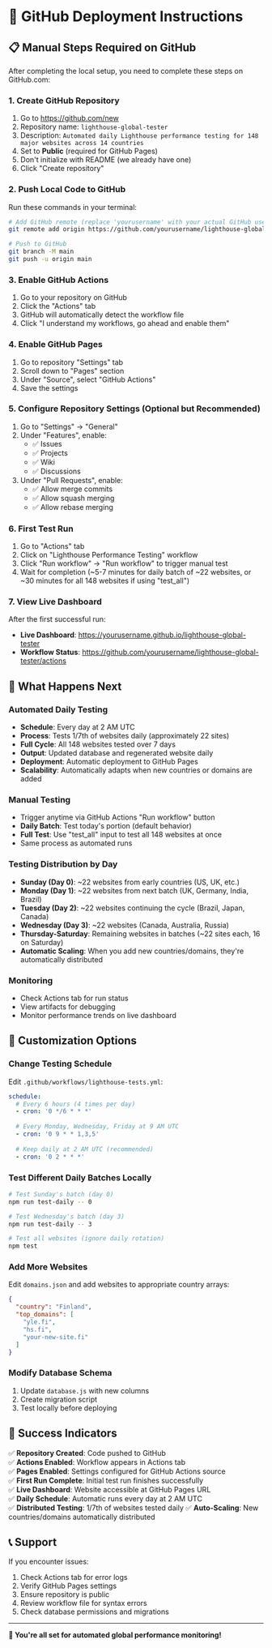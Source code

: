 # 🚀 GitHub Deployment Instructions

## 📋 Manual Steps Required on GitHub

After completing the local setup, you need to complete these steps on GitHub.com:

### 1. Create GitHub Repository
1. Go to https://github.com/new
2. Repository name: `lighthouse-global-tester`
3. Description: `Automated daily Lighthouse performance testing for 148 major websites across 14 countries`
4. Set to **Public** (required for GitHub Pages)
5. Don't initialize with README (we already have one)
6. Click "Create repository"

### 2. Push Local Code to GitHub
Run these commands in your terminal:

```bash
# Add GitHub remote (replace 'yourusername' with your actual GitHub username)
git remote add origin https://github.com/yourusername/lighthouse-global-tester.git

# Push to GitHub
git branch -M main
git push -u origin main
```

### 3. Enable GitHub Actions
1. Go to your repository on GitHub
2. Click the "Actions" tab
3. GitHub will automatically detect the workflow file
4. Click "I understand my workflows, go ahead and enable them"

### 4. Enable GitHub Pages
1. Go to repository "Settings" tab
2. Scroll down to "Pages" section
3. Under "Source", select "GitHub Actions"
4. Save the settings

### 5. Configure Repository Settings (Optional but Recommended)
1. Go to "Settings" → "General"
2. Under "Features", enable:
   - ✅ Issues
   - ✅ Projects
   - ✅ Wiki
   - ✅ Discussions
3. Under "Pull Requests", enable:
   - ✅ Allow merge commits
   - ✅ Allow squash merging
   - ✅ Allow rebase merging

### 6. First Test Run
1. Go to "Actions" tab
2. Click on "Lighthouse Performance Testing" workflow
3. Click "Run workflow" → "Run workflow" to trigger manual test
4. Wait for completion (~5-7 minutes for daily batch of ~22 websites, or ~30 minutes for all 148 websites if using "test_all")

### 7. View Live Dashboard
After the first successful run:
- **Live Dashboard**: https://yourusername.github.io/lighthouse-global-tester
- **Workflow Status**: https://github.com/yourusername/lighthouse-global-tester/actions

## 🎯 What Happens Next

### Automated Daily Testing
- **Schedule**: Every day at 2 AM UTC
- **Process**: Tests 1/7th of websites daily (approximately 22 sites)
- **Full Cycle**: All 148 websites tested over 7 days
- **Output**: Updated database and regenerated website daily
- **Deployment**: Automatic deployment to GitHub Pages
- **Scalability**: Automatically adapts when new countries or domains are added

### Manual Testing
- Trigger anytime via GitHub Actions "Run workflow" button
- **Daily Batch**: Test today's portion (default behavior)
- **Full Test**: Use "test_all" input to test all 148 websites at once
- Same process as automated runs

### Testing Distribution by Day
- **Sunday (Day 0)**: ~22 websites from early countries (US, UK, etc.)
- **Monday (Day 1)**: ~22 websites from next batch (UK, Germany, India, Brazil)
- **Tuesday (Day 2)**: ~22 websites continuing the cycle (Brazil, Japan, Canada)
- **Wednesday (Day 3)**: ~22 websites (Canada, Australia, Russia)
- **Thursday-Saturday**: Remaining websites in batches (~22 sites each, 16 on Saturday)
- **Automatic Scaling**: When you add new countries/domains, they're automatically distributed

### Monitoring
- Check Actions tab for run status
- View artifacts for debugging
- Monitor performance trends on live dashboard

## 🔧 Customization Options

### Change Testing Schedule
Edit `.github/workflows/lighthouse-tests.yml`:
```yaml
schedule:
  # Every 6 hours (4 times per day)
  - cron: '0 */6 * * *'
  
  # Every Monday, Wednesday, Friday at 9 AM UTC  
  - cron: '0 9 * * 1,3,5'
  
  # Keep daily at 2 AM UTC (recommended)
  - cron: '0 2 * * *'
```

### Test Different Daily Batches Locally
```bash
# Test Sunday's batch (day 0)
npm run test-daily -- 0

# Test Wednesday's batch (day 3)  
npm run test-daily -- 3

# Test all websites (ignore daily rotation)
npm test
```

### Add More Websites
Edit `domains.json` and add websites to appropriate country arrays:
```json
{
  "country": "Finland",
  "top_domains": [
    "yle.fi",
    "hs.fi",
    "your-new-site.fi"
  ]
}
```

### Modify Database Schema
1. Update `database.js` with new columns
2. Create migration script
3. Test locally before deploying

## 🎉 Success Indicators

✅ **Repository Created**: Code pushed to GitHub  
✅ **Actions Enabled**: Workflow appears in Actions tab  
✅ **Pages Enabled**: Settings configured for GitHub Actions source  
✅ **First Run Complete**: Initial test run finishes successfully  
✅ **Live Dashboard**: Website accessible at GitHub Pages URL  
✅ **Daily Schedule**: Automatic runs every day at 2 AM UTC  
✅ **Distributed Testing**: 1/7th of websites tested daily
✅ **Auto-Scaling**: New countries/domains automatically distributed  

## 📞 Support

If you encounter issues:
1. Check Actions tab for error logs
2. Verify GitHub Pages settings
3. Ensure repository is public
4. Review workflow file for syntax errors
5. Check database permissions and migrations

---

**🌟 You're all set for automated global performance monitoring!**